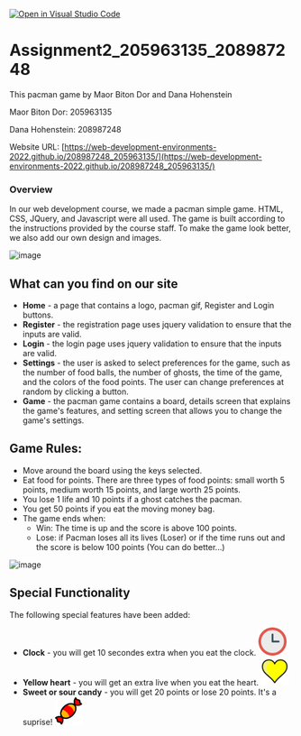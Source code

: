 [![Open in Visual Studio Code](https://classroom.github.com/assets/open-in-vscode-c66648af7eb3fe8bc4f294546bfd86ef473780cde1dea487d3c4ff354943c9ae.svg)](https://classroom.github.com/online_ide?assignment_repo_id=7751939&assignment_repo_type=AssignmentRepo)

# Assignment2_205963135_208987248

This pacman game by Maor Biton Dor and Dana Hohenstein

Maor Biton Dor: 205963135

Dana Hohenstein: 208987248

Website URL: [https://web-development-environments-2022.github.io/208987248_205963135/](https://web-development-environments-2022.github.io/208987248_205963135/)

### Overview

In our web development course, we made a pacman simple game. HTML, CSS, JQuery, and Javascript were all used.
The game is built according to the instructions provided by the course staff. To make the game look better, we
also add our own design and images.

<img width="970" alt="image" src="https://user-images.githubusercontent.com/81363383/169156061-4c66ef80-afa1-4e8c-af07-081e2a35b997.png">

## What can you find on our site

- **Home** - a page that contains a logo, pacman gif, Register and Login buttons.
- **Register** - the registration page uses jquery validation to ensure that the inputs are valid.
- **Login** - the login page uses jquery validation to ensure that the inputs are valid.
- **Settings** - the user is asked to select preferences for the game, such as the number of food balls, the number of ghosts, the time of the game, and the colors of   the food points. The user can change preferences at random by clicking a button.
- **Game** - the pacman game contains a board, details screen that explains the game's features, and setting screen that allows you to change the game's settings.

## Game Rules:

- Move around the board using the keys selected.
- Eat food for points. There are three types of food points: small worth 5 points, medium worth 15 points, and large worth 25 points.
- You lose 1 life and 10 points if a ghost catches the pacman.
- You get 50 points if you eat the moving money bag.
- The game ends when:
  - Win: The time is up and the score is above 100 points.
  - Lose: if Pacman loses all its lives (Loser) or if the time runs out and the score is below 100 points (You can do better...)
<img width="958" alt="image" src="https://user-images.githubusercontent.com/81363383/169156706-a2d3bf81-71a2-41af-a5ad-ec0659142f30.png">

## Special Functionality

The following special features have been added:

- **Clock** - you will get 10 secondes extra when you eat the clock.  <img width="50" height="50" alt="image" src="./Images/clock.png">
- **Yellow heart** - you will get an extra live when you eat the heart. <img width="50" height="50" alt="image" src="./Images/1hearts.png">
- **Sweet or sour candy** - you will get 20 points or lose 20 points. It's a suprise! <img width="50" height="50" alt="image" src="./Images/candy3.png">


